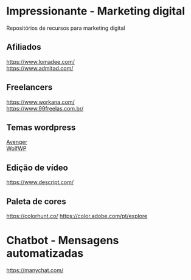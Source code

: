 # Impressionante - Marketing digital
Repositórios de recursos para marketing digital

## Afiliados
https://www.lomadee.com/<br>
https://www.admitad.com/

## Freelancers
https://www.workana.com/<br>
https://www.99freelas.com.br/

## Temas wordpress
[Avenger](https://go.hotmart.com/F42691831O)<br>
[WolfWP](https://www.lp.wolfwp.com.br/)

## Edição de vídeo
https://www.descript.com/

## Paleta de cores
https://colorhunt.co/
https://color.adobe.com/pt/explore

# Chatbot - Mensagens automatizadas
https://manychat.com/
